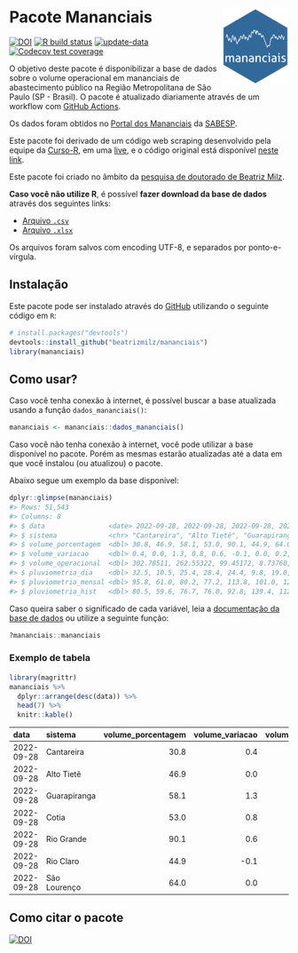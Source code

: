 
<!-- README.md is generated from README.Rmd. Please edit that file -->

# Pacote Mananciais <img src="man/figures/hexlogo.png" align="right" width = "120px"/>

<!-- badges: start -->

[![DOI](https://zenodo.org/badge/DOI/10.5281/zenodo.4733056.svg)](https://doi.org/10.5281/zenodo.4733056)
[![R build
status](https://github.com/beatrizmilz/mananciais/workflows/R-CMD-check/badge.svg)](https://github.com/beatrizmilz/mananciais/actions)
[![update-data](https://github.com/beatrizmilz/mananciais/actions/workflows/2-update_data.yaml/badge.svg)](https://github.com/beatrizmilz/mananciais/actions/workflows/2-update_data.yaml)
[![Codecov test
coverage](https://codecov.io/gh/beatrizmilz/mananciais/branch/master/graph/badge.svg)](https://codecov.io/gh/beatrizmilz/mananciais?branch=master)
<!-- badges: end -->

O objetivo deste pacote é disponibilizar a base de dados sobre o volume
operacional em mananciais de abastecimento público na Região
Metropolitana de São Paulo (SP - Brasil). O pacote é atualizado
diariamente através de um workflow com [GitHub
Actions](https://github.com/beatrizmilz/mananciais/actions).

Os dados foram obtidos no [Portal dos
Mananciais](http://mananciais.sabesp.com.br/Situacao) da
[SABESP](http://site.sabesp.com.br/site/Default.aspx).

Este pacote foi derivado de um código web scraping desenvolvido pela
equipe da [Curso-R](https://www.curso-r.com/), em uma
[live](https://youtu.be/jvZIxrMmOcQ), e o código original está
disponível [neste
link](https://github.com/curso-r/lives/blob/master/drafts/20200730_scraper_sabesp.R).

Este pacote foi criado no âmbito da [pesquisa de doutorado de Beatriz
Milz](https://beatrizmilz.github.io/tese/).

**Caso você não utilize R**, é possível **fazer download da base de
dados** através dos seguintes links:

-   [Arquivo
    `.csv`](https://github.com/beatrizmilz/mananciais/raw/master/inst/extdata/mananciais.csv)
-   [Arquivo
    `.xlsx`](https://github.com/beatrizmilz/mananciais/blob/master/inst/extdata/mananciais.xlsx?raw=true)

Os arquivos foram salvos com encoding UTF-8, e separados por
ponto-e-vírgula.

## Instalação

Este pacote pode ser instalado através do [GitHub](https://github.com/)
utilizando o seguinte código em `R`:

``` r
# install.packages("devtools")
devtools::install_github("beatrizmilz/mananciais")
library(mananciais)
```

## Como usar?

Caso você tenha conexão à internet, é possível buscar a base atualizada
usando a função `dados_mananciais()`:

``` r
mananciais <- mananciais::dados_mananciais() 
```

Caso você não tenha conexão à internet, você pode utilizar a base
disponível no pacote. Porém as mesmas estarão atualizadas até a data em
que você instalou (ou atualizou) o pacote.

Abaixo segue um exemplo da base disponível:

``` r
dplyr::glimpse(mananciais)
#> Rows: 51,543
#> Columns: 8
#> $ data                <date> 2022-09-28, 2022-09-28, 2022-09-28, 2022-09-28, 2…
#> $ sistema             <chr> "Cantareira", "Alto Tietê", "Guarapiranga", "Cotia…
#> $ volume_porcentagem  <dbl> 30.8, 46.9, 58.1, 53.0, 90.1, 44.9, 64.0, 30.4, 46…
#> $ volume_variacao     <dbl> 0.4, 0.0, 1.3, 0.8, 0.6, -0.1, 0.0, 0.2, 0.1, 0.7,…
#> $ volume_operacional  <dbl> 302.78511, 262.55322, 99.45172, 8.73760, 101.08883…
#> $ pluviometria_dia    <dbl> 32.5, 10.5, 25.4, 28.4, 24.4, 9.8, 19.0, 30.8, 16.…
#> $ pluviometria_mensal <dbl> 95.8, 61.0, 80.2, 77.2, 113.8, 101.0, 121.4, 63.3,…
#> $ pluviometria_hist   <dbl> 80.5, 59.6, 76.7, 76.0, 92.8, 139.4, 112.5, 80.5, …
```

Caso queira saber o significado de cada variável, leia a [documentação
da base de
dados](https://beatrizmilz.github.io/mananciais/reference/mananciais.html)
ou utilize a seguinte função:

``` r
?mananciais::mananciais
```

### Exemplo de tabela

``` r
library(magrittr)
mananciais %>% 
  dplyr::arrange(desc(data)) %>% 
  head(7) %>%
  knitr::kable()
```

| data       | sistema      | volume_porcentagem | volume_variacao | volume_operacional | pluviometria_dia | pluviometria_mensal | pluviometria_hist |
|:-----------|:-------------|-------------------:|----------------:|-------------------:|-----------------:|--------------------:|------------------:|
| 2022-09-28 | Cantareira   |               30.8 |             0.4 |          302.78511 |             32.5 |                95.8 |              80.5 |
| 2022-09-28 | Alto Tietê   |               46.9 |             0.0 |          262.55322 |             10.5 |                61.0 |              59.6 |
| 2022-09-28 | Guarapiranga |               58.1 |             1.3 |           99.45172 |             25.4 |                80.2 |              76.7 |
| 2022-09-28 | Cotia        |               53.0 |             0.8 |            8.73760 |             28.4 |                77.2 |              76.0 |
| 2022-09-28 | Rio Grande   |               90.1 |             0.6 |          101.08883 |             24.4 |               113.8 |              92.8 |
| 2022-09-28 | Rio Claro    |               44.9 |            -0.1 |            6.13423 |              9.8 |               101.0 |             139.4 |
| 2022-09-28 | São Lourenço |               64.0 |             0.0 |           56.88383 |             19.0 |               121.4 |             112.5 |

## Como citar o pacote

[![DOI](https://zenodo.org/badge/DOI/10.5281/zenodo.4733056.svg)](https://doi.org/10.5281/zenodo.4733056)
